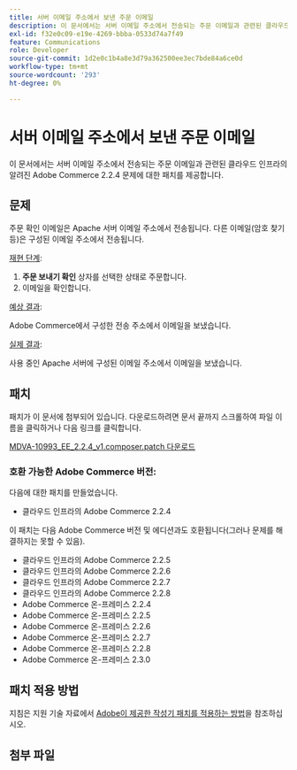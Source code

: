 ```yaml
---
title: 서버 이메일 주소에서 보낸 주문 이메일
description: 이 문서에서는 서버 이메일 주소에서 전송되는 주문 이메일과 관련된 클라우드 인프라의 알려진 Adobe Commerce 2.2.4 문제에 대한 패치를 제공합니다.
exl-id: f32e0c09-e19e-4269-bbba-0533d74a7f49
feature: Communications
role: Developer
source-git-commit: 1d2e0c1b4a8e3d79a362500ee3ec7bde84a6ce0d
workflow-type: tm+mt
source-wordcount: '293'
ht-degree: 0%

---
```


# 서버 이메일 주소에서 보낸 주문 이메일

이 문서에서는 서버 이메일 주소에서 전송되는 주문 이메일과 관련된 클라우드 인프라의 알려진 Adobe Commerce 2.2.4 문제에 대한 패치를 제공합니다.

## 문제

주문 확인 이메일은 Apache 서버 이메일 주소에서 전송됩니다. 다른 이메일(암호 찾기 등)은 구성된 이메일 주소에서 전송됩니다.

<u>재현 단계</u>:

1. **주문 보내기 확인** 상자를 선택한 상태로 주문합니다.
1. 이메일을 확인합니다.

<u>예상 결과</u>:

Adobe Commerce에서 구성한 전송 주소에서 이메일을 보냈습니다.

<u>실제 결과</u>:

사용 중인 Apache 서버에 구성된 이메일 주소에서 이메일을 보냈습니다.

## 패치

패치가 이 문서에 첨부되어 있습니다. 다운로드하려면 문서 끝까지 스크롤하여 파일 이름을 클릭하거나 다음 링크를 클릭합니다.

[MDVA-10993\_EE\_2.2.4\_v1.composer.patch 다운로드](assets/MDVA-10993_EE_2.2.4_v1.composer.patch.zip)

### 호환 가능한 Adobe Commerce 버전:

다음에 대한 패치를 만들었습니다.

* 클라우드 인프라의 Adobe Commerce 2.2.4

이 패치는 다음 Adobe Commerce 버전 및 에디션과도 호환됩니다(그러나 문제를 해결하지는 못할 수 있음).

* 클라우드 인프라의 Adobe Commerce 2.2.5
* 클라우드 인프라의 Adobe Commerce 2.2.6
* 클라우드 인프라의 Adobe Commerce 2.2.7
* 클라우드 인프라의 Adobe Commerce 2.2.8
* Adobe Commerce 온-프레미스 2.2.4
* Adobe Commerce 온-프레미스 2.2.5
* Adobe Commerce 온-프레미스 2.2.6
* Adobe Commerce 온-프레미스 2.2.7
* Adobe Commerce 온-프레미스 2.2.8
* Adobe Commerce 온-프레미스 2.3.0

## 패치 적용 방법

지침은 지원 기술 자료에서 [Adobe이 제공한 작성기 패치를 적용하는 방법](/help/how-to/general/how-to-apply-a-composer-patch-provided-by-magento.md)을 참조하십시오.

## 첨부 파일
